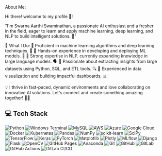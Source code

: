 About Me:

Hi there! welcome to my profile 🤝!

"I'm Swarna Aarthi Swaminathan, a passionate AI enthusiast and a fresher in the field, eager to learn and apply machine learning, deep learning, and NLP to build intelligent solutions. 🚀"

🚀 What I Do:
🔹 Proficient in machine learning algorithms and deep learning techniques. 🧠
🔹 Hands-on experience in developing and deploying ML models. 🤖
🔹 Strong expertise in NLP, currently expanding knowledge in large language models. 🗣️
🔹 Passionate about extracting insights from large datasets using Python, SQL, and ETL tools. 🔍
🔹 Experienced in data visualization and building impactful dashboards. 📊

💡 I thrive in fast-paced, dynamic environments and love collaborating on innovative AI solutions. Let's connect and create something amazing together! 🤝✨

## 💻 Tech Stack 
![Python](https://img.shields.io/badge/Python-3776AB?style=for-the-badge&logo=python&logoColor=white)    ![Windows Terminal](https://img.shields.io/badge/Windows%20Terminal-4D4D4D?style=for-the-badge&logo=windowsterminal&logoColor=white)   ![MySQL](https://img.shields.io/badge/MySQL-4479A1?style=for-the-badge&logo=mysql&logoColor=white)  ![AWS](https://img.shields.io/badge/AWS-232F3E?style=for-the-badge&logo=amazonaws&logoColor=white)  ![Azure](https://img.shields.io/badge/Azure-0078D4?style=for-the-badge&logo=microsoftazure&logoColor=white)  ![Google Cloud](https://img.shields.io/badge/Google%20Cloud-4285F4?style=for-the-badge&logo=googlecloud&logoColor=white)  ![Docker](https://img.shields.io/badge/Docker-2496ED?style=for-the-badge&logo=docker&logoColor=white)  ![Kubernetes](https://img.shields.io/badge/Kubernetes-326CE5?style=for-thebadge&logo=kubernetes&logoColor=white)  ![Pandas](https://img.shields.io/badge/Pandas-150458?style=for-the-badge&logo=pandas&logoColor=white)  ![NumPy](https://img.shields.io/badge/NumPy-013243?style=for-the-badge&logo=numpy&logoColor=white)  ![scikit-learn](https://img.shields.io/badge/scikit--learn-F7931E?style=for-the-badge&logo=scikit-learn&logoColor=white)  ![SciPy](https://img.shields.io/badge/SciPy-8CAAE6?style=for-the-badge&logo=scipy&logoColor=white)  ![TensorFlow](https://img.shields.io/badge/TensorFlow-FF6F00?style=for-the-badge&logo=tensorflow&logoColor=white)  ![Keras](https://img.shields.io/badge/Keras-D00000?style=for-the-badge&logo=keras&logoColor=white)  ![PyTorch](https://img.shields.io/badge/PyTorch-EE4C2C?style=for-the-badge&logo=pytorch&logoColor=white)  ![Matplotlib](https://img.shields.io/badge/Matplotlib-11557C?style=for-the-badge&logo=matplotlib&logoColor=white)  ![Plotly](https://img.shields.io/badge/Plotly-3F4F75?style=for-the-badge&logo=plotly&logoColor=white)  ![MLflow](https://img.shields.io/badge/MLflow-0194E2?style=for-the-badge&logo=mlflow&logoColor=white)  ![Django](https://img.shields.io/badge/Django-092E20?style=for-the-badge&logo=django&logoColor=white)  ![Flask](https://img.shields.io/badge/Flask-000000?style=for-the-badge&logo=flask&logoColor=white)  ![OpenCV](https://img.shields.io/badge/OpenCV-5C3EE8?style=for-the-badge&logo=opencv&logoColor=white)  ![GitHub Pages](https://img.shields.io/badge/GitHub%20Pages-222222?style=for-the-badge&logo=githubpages&logoColor=white)  ![Anaconda](https://img.shields.io/badge/Anaconda-44A833?style=for-the-badge&logo=anaconda&logoColor=white)  ![Git](https://img.shields.io/badge/Git-F05032?style=for-the-badge&logo=git&logoColor=white)  ![GitHub](https://img.shields.io/badge/GitHub-181717?style=for-the-badge&logo=github&logoColor=white)  ![GitLab](https://img.shields.io/badge/GitLab-FC6D26?style=for-the-badge&logo=gitlab&logoColor=white)  ![GitHub Actions](https://img.shields.io/badge/GitHub%20Actions-2088FF?style=for-the-badge&logo=githubactions&logoColor=white)  ![GitLab CI/CD](https://img.shields.io/badge/GitLab%20CI/CD-330F63?style=for-the-badge&logo=gitlab&logoColor=white)  

<!---
AarthiAI/AarthiAI is a ✨ special ✨ repository because its `README.md` (this file) appears on your GitHub profile.
You can click the Preview link to take a look at your changes.
--->
